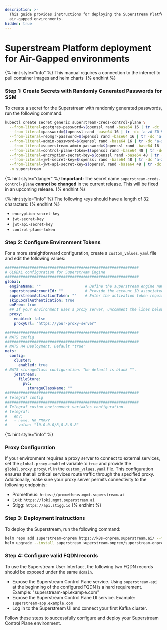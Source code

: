 ```yaml
---
description: >-
  This guide provides instructions for deploying the Superstream Platform for
  air-gapped environments.
hidden: true
---
```


# Superstream Platform deployment for Air-Gapped environments

{% hint style="info" %}
This manual requires a connection to the internet to pull container images and helm charts.
{% endhint %}

### Step 1: Create Secrets with Randomly Generated Passwords for SSM

To create a secret for the Superstream with randomly generated passwords, run the following command:

```bash
kubectl create secret generic superstream-creds-control-plane \
  --from-literal=postgres-password=$(openssl rand -base64 16 | tr -dc 'a-zA-Z0-9') \
  --from-literal=password=$(openssl rand -base64 16 | tr -dc 'a-zA-Z0-9') \
  --from-literal=repmgr-password=$(openssl rand -base64 16 | tr -dc 'a-zA-Z0-9') \
  --from-literal=admin-password=$(openssl rand -base64 16 | tr -dc 'a-zA-Z0-9') \
  --from-literal=superstream-admin-password=$(openssl rand -base64 16 | tr -dc 'a-zA-Z0-9') \
  --from-literal=control-plane-token=$(openssl rand -base64 48 | tr -dc 'a-zA-Z0-9' | head -c32) \
  --from-literal=encryption-secret-key=$(openssl rand -base64 48 | tr -dc 'a-zA-Z0-9' | head -c32) \
  --from-literal=jwt-secret-key=$(openssl rand -base64 48 | tr -dc 'a-zA-Z0-9' | head -c32) \
  --from-literal=jwt-api-secret-key=$(openssl rand -base64 48 | tr -dc 'a-zA-Z0-9' | head -c32) \
  -n superstream
```

{% hint style="danger" %}
**Important:** The secret name `superstream-creds-control-plane` **cannot be changed** in the current release. This will be fixed in an upcoming release.
{% endhint %}

{% hint style="info" %}
The following keys should have a length of 32 characters:
{% endhint %}

* `encryption-secret-key`
* `jwt-secret-key`
* `jwt-api-secret-key`
* `control-plane-token`

### Step 2: Configure Environment Tokens

For a more straightforward configuration, create a `custom_values.yaml` file and edit the following values:

```yaml
############################################################
# GLOBAL configuration for Superstream Engine
############################################################
global:
  engineName: ""                    # Define the superstream engine name within 32 characters, excluding '.', and using only lowercase letters, numbers, '-', and '_'.
  superstreamAccountId: ""          # Provide the account ID associated with the deployment, which could be used for identifying resources or configurations tied to a specific account.
  superstreamActivationToken: ""    # Enter the activation token required for services or resources that need an initial token for activation or authentication.
  skipLocalAuthentication: true
  onPrem: true  
  ## If your environment uses a proxy server, uncomment the lines below and replace the URL with your proxy server's address.
  proxy:
    enabled: false
    proxyUrl: "https://your-proxy-server"

############################################################
# NATS config
############################################################
# NATS HA Deployment. Default "true"
nats:
  config:
    cluster:
      enabled: true
# NATS storageClass configuration. The default is blank "".
    jetstream:
      fileStore:
        pvc:
          storageClassName: ""
############################################################
# Telegraf config
############################################################
# Telegraf custom environment variables configuration.
# telegraf:
#   env:
#   - name: NO_PROXY
#     value: "10.0.0.0/8,8.8.8.8"
```

{% hint style="info" %}
### Proxy Configuration

If your environment requires a proxy server to connect to external services, set the `global.proxy.enabled` variable to `true` and provide the `global.proxy.proxyUrl` in the `custom_values.yaml` file. This configuration ensures that all critical services route traffic through the specified proxy. Additionally, make sure your proxy server permits connectivity to the following endpoints:

* Prometheus: `https://prometheus.mgmt.superstream.ai`
* Loki: `https://loki.mgmt.superstream.ai`
* Stigg: `https://api.stigg.io`
{% endhint %}

### Step 3: Deployment Instructions

To deploy the Superstream, run the following command:

```bash
helm repo add superstream-onprem https://k8s-onprem.superstream.ai/ --force-update && \
helm upgrade --install superstream superstream-onprem/superstream-onprem -f custom_values.yaml --create-namespace --namespace superstream --wait
```

### Step 4: Configure valid FQDN records

To use the Superstream User Interface, the following two FQDN records should be exposed under the same `domain`.

* Expose the Superstream Control Plane service. Using `superstream-api` at the beginning of the configured FQDN is a hard requirement. \
  Example: "superstream-api.example.com"
* Expose the Superstream Control Plane UI service. Example: `superstream-app.example.com`
* Log in to the Superstream UI and connect your first Kafka cluster.

Follow these steps to successfully configure and deploy your Superstream Control Plane environment.
